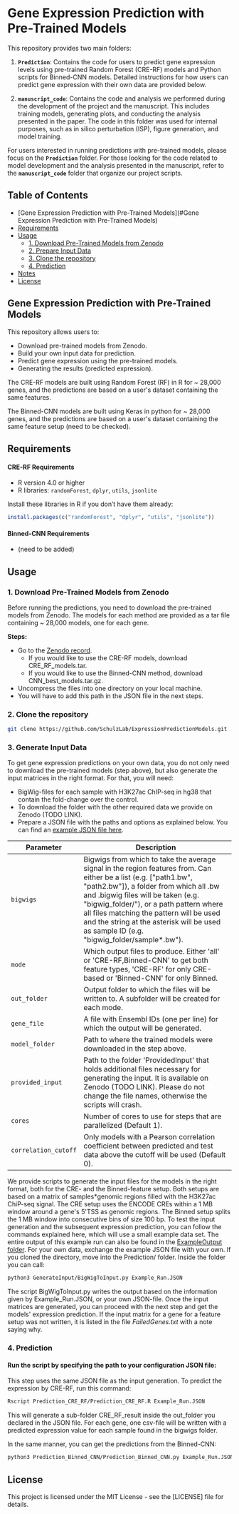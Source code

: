 
# Gene Expression Prediction with Pre-Trained Models

This repository provides two main folders:

1. **`Prediction`**: Contains the code for users to predict gene expression levels using pre-trained Random Forest (CRE-RF) models and Python scripts for Binned-CNN models. Detailed instructions for how users can predict gene expression with their own data are provided below.

2. **`manuscript_code`**: Contains the code and analysis we performed during the development of the project and the manuscript. This includes training models, generating plots, and conducting the analysis presented in the paper. The code in this folder was used for internal purposes, such as in silico perturbation (ISP), figure generation, and model training.

 For users interested in running predictions with pre-trained models, please focus on the **`Prediction`** folder. For those looking for the code related to model development and the 
 analysis presented in the manuscript, refer to the **`manuscript_code`** folder that organize our project scripts.




## Table of Contents
  - [Gene Expression Prediction with Pre-Trained Models](#Gene Expression Prediction with Pre-Trained Models)
  - [Requirements](#requirements)
  - [Usage](#usage)
    - [1. Download Pre-Trained Models from Zenodo](#1-download-pre-trained-models-from-zenodo)
    - [2. Prepare Input Data](#2-prepare-input-data)
    - [3. Clone the repository](#3-Clone-the-repository)
    - [4. Prediction](#4-prediction)
  - [Notes](#notes)
  - [License](#license)




## Gene Expression Prediction with Pre-Trained Models

This repository allows users to:
- Download pre-trained models from Zenodo.
- Build your own input data for prediction.
- Predict gene expression using the pre-trained models.
- Generating the results (predicted expression).

The CRE-RF models are built using Random Forest (RF) in R for ~ 28,000 genes, and the predictions are based on a user's dataset containing the same features.

The Binned-CNN models are built using Keras in python for ~ 28,000 genes, and the predictions are based on a user's dataset containing the same feature setup (need to be checked).

## Requirements 
#### CRE-RF Requirements
 - R version 4.0 or higher
 - R libraries: `randomForest`, `dplyr`, `utils`, `jsonlite`

 Install these libraries in R if you don’t have them already:

 ```r
 install.packages(c("randomForest", "dplyr", "utils", "jsonlite"))
 ```
#### Binned-CNN Requirements
- (need to be added)

## Usage

### 1. Download Pre-Trained Models from Zenodo

Before running the predictions, you need to download the pre-trained models from Zenodo. The models for each method are provided as a tar file containing ~ 28,000 models, one for each gene.

**Steps:**
- Go to the [Zenodo record](https://zenodo.org/uploads/13992024).
  - If you would like to use the CRE-RF models, download CRE_RF_models.tar.
  - If you would like to use the Binned-CNN method, download CNN_best_models.tar.gz.
- Uncompress the files into one directory on your local machine.
- You will have to add this path in the JSON file in the next steps.

### 2. Clone the repository 

```bash
git clone https://github.com/SchulzLab/ExpressionPredictionModels.git
```

### 3. Generate Input Data

To get gene expression predictions on your own data, you do not only need to download the pre-trained models (step above), but also generate the input matrices in the right format. For that, you will need:
- BigWig-files for each sample with H3K27ac ChIP-seq in hg38 that contain the fold-change over the control.
- To download the folder with the other required data we provide on Zenodo (TODO LINK).
- Prepare a JSON file with the paths and options as explained below. You can find an [example JSON file here](https://github.com/SchulzLab/ExpressionPredictionModels/blob/main/Prediction/Example_Run.JSON).

| Parameter            | Description                                                                                                                                                                                                                                                                                                                                                                           |
|----------------------|---------------------------------------------------------------------------------------------------------------------------------------------------------------------------------------------------------------------------------------------------------------------------------------------------------------------------------------------------------------------------------------|
| `bigwigs`            | Bigwigs from which to take the average signal in the region features from. Can either be a list (e.g. ["path1.bw", "path2.bw"]), a folder from which all .bw and .bigwig files will be taken (e.g. "bigwig_folder/"), or a path pattern where all files matching the pattern will be used and the string at the asterisk will be used as sample ID (e.g. "bigwig_folder/sample*.bw"). |
| `mode`               | Which output files to produce. Either 'all' or 'CRE-RF,Binned-CNN' to get both feature types, 'CRE-RF' for only CRE-based or 'Binned-CNN' for only Binned.                                                                                                                                                                                                                            |
| `out_folder`         | Output folder to which the files will be written to. A subfolder will be created for each mode.                                                                                                                                                                                                                                                                                       |
| `gene_file`          | A file with Ensembl IDs (one per line) for which the output will be generated.                                                                                                                                                                                                                                                                                                        |
| `model_folder`       | Path to where the trained models were downloaded in the step above.                                                                                                                                                                                                                                                                                                                   |
| `provided_input`     | Path to the folder 'ProvidedInput' that holds additional files necessary for generating the input. It is available on Zenodo (TODO LINK). Please do not change the file names, otherwise the scripts will crash.                                                                                                                                                                      |
| `cores`              | Number of cores to use for steps that are parallelized (Default 1).                                                                                                                                                                                                                                                                                                                   |
 | `correlation_cutoff` | Only models with a Pearson correlation coefficient between predicted and test data above the cutoff will be used (Default 0).                                                                                                                                                                                                                                                        |

We provide scripts to generate the input files for the models in the right format, both for the CRE- and the Binned-feature setup. 
Both setups are based on a matrix of samples*genomic regions filled with the H3K27ac ChiP-seq signal. The CRE setup uses the 
ENCODE CREs within a 1 MB window around a gene's 5'TSS as genomic regions. The Binned setup splits the 1 MB window 
into consecutive bins of size 100 bp. To test the input generation and the subsequent expression prediction, 
you can follow the commands explained here, which will use a small example data set. The entire output of this example
run can also be found in the [ExampleOutput folder](https://github.com/SchulzLab/ExpressionPredictionModels/tree/main/Prediction/ExampleOutput).
For your own data, exchange the example JSON file with your own. If you cloned the directory, move into the Prediction/ folder. Inside the folder you can call:

```bash
python3 GenerateInput/BigWigToInput.py Example_Run.JSON
```

The script BigWigToInput.py writes the output based on the information given by Example_Run.JSON, or your own JSON-file.
Once the input matrices are generated, you can proceed with the next step and get the models' expression prediction. 
If the input matrix for a gene for a feature setup was not written, it is listed in the file _FailedGenes.txt_ with a note saying why.


### 4. Prediction
#### Run the script by specifying the path to your configuration JSON file:
This step uses the same JSON file as the input generation.
To predict the expression by CRE-RF, run this command:

```bash
Rscript Prediction_CRE_RF/Prediction_CRE_RF.R Example_Run.JSON
```

This will generate a sub-folder CRE_RF_result inside the out_folder you declared in the JSON file. For each gene, 
one csv-file will be written with a predicted expression value for each sample found in the bigwigs folder.

In the same manner, you can get the predictions from the Binned-CNN:
```bash
python3 Prediction_Binned_CNN/Prediction_Binned_CNN.py Example_Run.JSON
```


## License

This project is licensed under the MIT License - see the [LICENSE] file for details.

